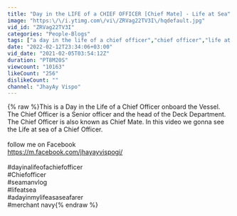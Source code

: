 ```yaml
---
title: "Day in the LIFE of a CHIEF OFFICER [Chief Mate] - Life at Sea"
image: "https:\/\/i.ytimg.com\/vi\/ZRVag22TV3I\/hqdefault.jpg"
vid_id: "ZRVag22TV3I"
categories: "People-Blogs"
tags: ["a day in the life of a chief officer","chief officer","life at sea"]
date: "2022-02-12T23:34:06+03:00"
vid_date: "2021-02-05T03:54:12Z"
duration: "PT8M20S"
viewcount: "10163"
likeCount: "256"
dislikeCount: ""
channel: "JhayAy Vispo"
---
```

{% raw %}This is a Day in the Life of a Chief Officer onboard the Vessel. The Chief Officer is a Senior officer and the head of the Deck Department. The Chief Officer is also known as Chief Mate. In this video we gonna see the Life at sea of a Chief Officer.<br /><br />follow me on Facebook<br /><a rel="nofollow" target="blank" href="https://m.facebook.com/jhayayvispogi/">https://m.facebook.com/jhayayvispogi/</a><br /><br />#dayinalifeofachiefofficer<br />#Chiefofficer<br />#seamanvlog<br />#lifeatsea<br />#adayinmylifeasaseafarer<br />#merchant navy{% endraw %}
